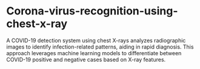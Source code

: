 # Corona-virus-recognition-using-chest-x-ray
A COVID-19 detection system using chest X-rays analyzes radiographic images to identify infection-related patterns, aiding in rapid diagnosis. This approach leverages machine learning models to differentiate between COVID-19 positive and negative cases based on X-ray features.
